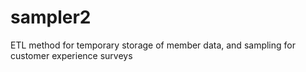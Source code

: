 # sampler2

ETL method for temporary storage of member data, and sampling for customer experience surveys

